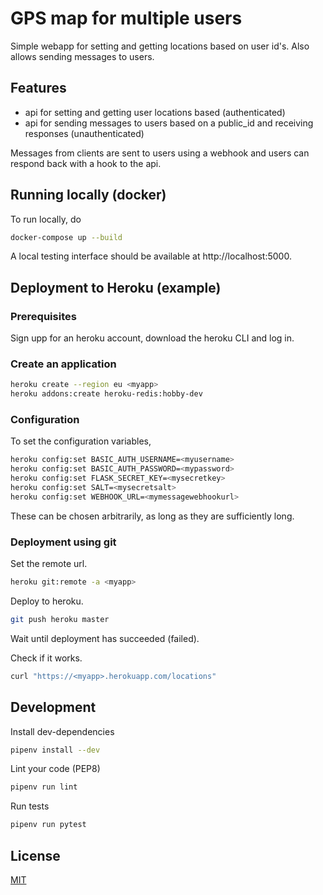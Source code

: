 # GPS map for multiple users

Simple webapp for setting and getting locations based on user id's. Also allows sending messages to users.

## Features
* api for setting and getting user locations based (authenticated)
* api for sending messages to users based on a public_id and receiving responses (unauthenticated)

Messages from clients are sent to users using a webhook and users can respond back with a hook to the api.

## Running locally (docker)

To run locally, do
```bash
docker-compose up --build
```

A local testing interface should be available at http://localhost:5000.

## Deployment to Heroku (example)
### Prerequisites

Sign upp for an heroku account, download the heroku CLI and log in.

### Create an application

```bash
heroku create --region eu <myapp>
heroku addons:create heroku-redis:hobby-dev
```

### Configuration

To set the configuration variables,
```bash
heroku config:set BASIC_AUTH_USERNAME=<myusername>
heroku config:set BASIC_AUTH_PASSWORD=<mypassword>
heroku config:set FLASK_SECRET_KEY=<mysecretkey>
heroku config:set SALT=<mysecretsalt>
heroku config:set WEBHOOK_URL=<mymessagewebhookurl>
```
These can be chosen arbitrarily, as long as they are sufficiently long.

### Deployment using git

Set the remote url.
```bash
heroku git:remote -a <myapp>
```
Deploy to heroku.
```bash
git push heroku master
```

Wait until deployment has succeeded (failed).

Check if it works.
```bash
curl "https://<myapp>.herokuapp.com/locations"
```

## Development

Install dev-dependencies
```bash
pipenv install --dev
```

Lint your code (PEP8)
```bash
pipenv run lint
```

Run tests
```bash
pipenv run pytest
```

## License
[MIT](https://choosealicense.com/licenses/mit/)